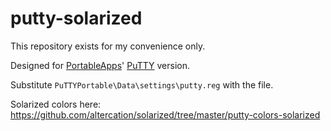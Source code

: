 # putty-solarized
This repository exists for my convenience only.

Designed for [PortableApps](http://portableapps.com/apps/internet/putty_portable)' [PuTTY](http://www.chiark.greenend.org.uk/~sgtatham/putty/) version.

Substitute `PuTTYPortable\Data\settings\putty.reg` with the file.

Solarized colors here: https://github.com/altercation/solarized/tree/master/putty-colors-solarized
